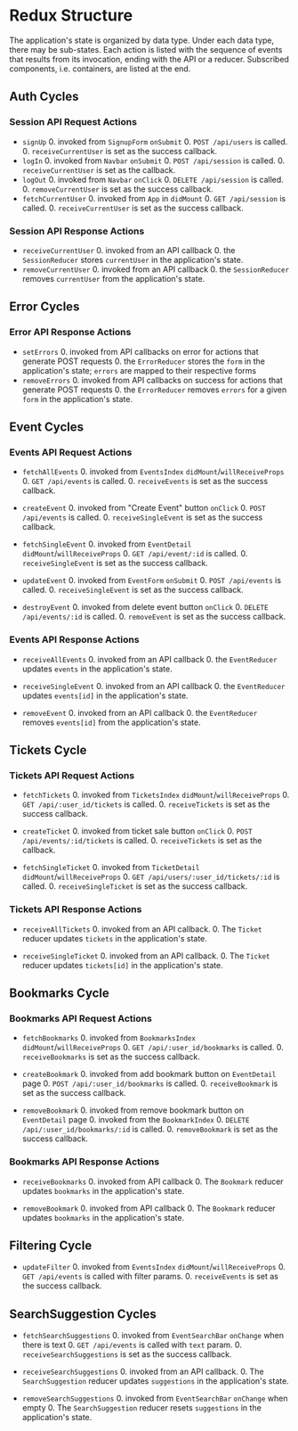 # Redux Structure

The application's state is organized by data type. Under each data type, there
may be sub-states. Each action is listed with the sequence of events that
results from its invocation, ending with the API or a reducer. Subscribed
components, i.e. containers, are listed at the end.

## Auth Cycles

### Session API Request Actions

* `signUp`
  0. invoked from `SignupForm` `onSubmit`
  0. `POST /api/users` is called.
  0. `receiveCurrentUser` is set as the success callback.
* `logIn`
  0. invoked from `Navbar` `onSubmit`
  0. `POST /api/session` is called.
  0. `receiveCurrentUser` is set as the callback.
* `logOut`
  0. invoked from `Navbar` `onClick`
  0. `DELETE /api/session` is called.
  0. `removeCurrentUser` is set as the success callback.
* `fetchCurrentUser`
  0. invoked from `App` in `didMount`
  0. `GET /api/session` is called.
  0. `receiveCurrentUser` is set as the success callback.

### Session API Response Actions

* `receiveCurrentUser`
  0. invoked from an API callback
  0. the `SessionReducer` stores `currentUser` in the application's state.
* `removeCurrentUser`
  0. invoked from an API callback
  0. the `SessionReducer` removes `currentUser` from the application's state.

## Error Cycles

### Error API Response Actions
* `setErrors`
  0. invoked from API callbacks on error for actions that generate POST requests
  0. the `ErrorReducer` stores the `form` in the application's state; `errors` are mapped to their respective forms
* `removeErrors`
  0. invoked from API callbacks on success for actions that generate POST requests
  0. the `ErrorReducer` removes `errors` for a given `form` in the application's state.

## Event Cycles

### Events API Request Actions

* `fetchAllEvents`
  0. invoked from `EventsIndex` `didMount`/`willReceiveProps`
  0. `GET /api/events` is called.
  0. `receiveEvents` is set as the success callback.

* `createEvent`
  0. invoked from "Create Event" button `onClick`
  0. `POST /api/events` is called.
  0. `receiveSingleEvent` is set as the success callback.

* `fetchSingleEvent`
  0. invoked from `EventDetail` `didMount`/`willReceiveProps`
  0. `GET /api/event/:id` is called.
  0. `receiveSingleEvent` is set as the success callback.

* `updateEvent`
  0. invoked from `EventForm` `onSubmit`
  0. `POST /api/events` is called.
  0. `receiveSingleEvent` is set as the success callback.

* `destroyEvent`
  0. invoked from delete event button `onClick`
  0. `DELETE /api/events/:id` is called.
  0. `removeEvent` is set as the success callback.

### Events API Response Actions

* `receiveAllEvents`
  0. invoked from an API callback
  0. the `EventReducer` updates `events` in the application's state.

* `receiveSingleEvent`
  0. invoked from an API callback
  0. the `EventReducer` updates `events[id]` in the application's state.

* `removeEvent`
  0. invoked from an API callback
  0. the `EventReducer` removes `events[id]` from the application's state.

## Tickets Cycle

### Tickets API Request Actions

* `fetchTickets`
  0. invoked from `TicketsIndex` `didMount`/`willReceiveProps`
  0. `GET /api/:user_id/tickets` is called.
  0. `receiveTickets` is set as the success callback.

* `createTicket`
  0. invoked from ticket sale button `onClick`
  0. `POST /api/events/:id/tickets` is called.
  0. `receiveTickets` is set as the callback.

* `fetchSingleTicket`
  0. invoked from `TicketDetail` `didMount`/`willReceiveProps`
  0. `GET /api/users/:user_id/tickets/:id` is called.
  0. `receiveSingleTicket` is set as the success callback.

### Tickets API Response Actions

* `receiveAllTickets`
  0. invoked from an API callback.
  0. The `Ticket` reducer updates `tickets` in the application's state.

* `receiveSingleTicket`
  0. invoked from an API callback.
  0. The `Ticket` reducer updates `tickets[id]` in the application's state.

## Bookmarks Cycle

### Bookmarks API Request Actions

* `fetchBookmarks`
  0. invoked from `BookmarksIndex` `didMount`/`willReceiveProps`
  0. `GET /api/:user_id/bookmarks` is called.
  0. `receiveBookmarks` is set as the success callback.

* `createBookmark`
  0. invoked from add bookmark button on `EventDetail` page
  0. `POST /api/:user_id/bookmarks` is called.
  0. `receiveBookmark` is set as the success callback.

* `removeBookmark`
  0. invoked from remove bookmark button on `EventDetail` page
  0. invoked from the `BookmarkIndex`
  0. `DELETE /api/:user_id/bookmarks/:id` is called.
  0. `removeBookmark` is set as the success callback.

### Bookmarks API Response Actions

* `receiveBookmarks`
  0. invoked from API callback
  0. The `Bookmark` reducer updates `bookmarks` in the application's state.

* `removeBookmark`
  0. invoked from API callback
  0. The `Bookmark` reducer updates `bookmarks` in the application's state.

## Filtering Cycle

* `updateFilter`
  0. invoked from `EventsIndex` `didMount`/`willReceiveProps`
  0. `GET /api/events` is called with filter params.
  0. `receiveEvents` is set as the success callback.  

## SearchSuggestion Cycles

* `fetchSearchSuggestions`
  0. invoked from `EventSearchBar` `onChange` when there is text
  0. `GET /api/events` is called with `text` param.
  0. `receiveSearchSuggestions` is set as the success callback.

* `receiveSearchSuggestions`
  0. invoked from an API callback.
  0. The `SearchSuggestion` reducer updates `suggestions` in the application's state.

* `removeSearchSuggestions`
  0. invoked from `EventSearchBar` `onChange` when empty
  0. The `SearchSuggestion` reducer resets `suggestions` in the application's state.
